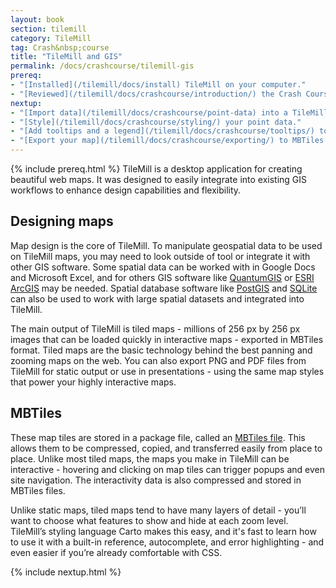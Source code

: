 ```yaml
---
layout: book
section: tilemill
category: TileMill
tag: Crash&nbsp;course
title: "TileMill and GIS"
permalink: /docs/crashcourse/tilemill-gis
prereq:
- "[Installed](/tilemill/docs/install) TileMill on your computer."
- "[Reviewed](/tilemill/docs/crashcourse/introduction/) the Crash Course introduction."
nextup:
- "[Import data](/tilemill/docs/crashcourse/point-data) into a TileMill project."
- "[Style](/tilemill/docs/crashcourse/styling/) your point data."
- "[Add tooltips and a legend](/tilemill/docs/crashcourse/tooltips/) to your map."
- "[Export your map](/tilemill/docs/crashcourse/exporting/) to MBTiles format"
---
```


{% include prereq.html %}
TileMill is a desktop application for creating beautiful web maps. It was designed to easily integrate into existing GIS workflows to enhance design capabilities and flexibility. 

## Designing maps
Map design is the core of TileMill. To manipulate geospatial data to be used on TileMill maps, you may need to look outside of tool or integrate it with other GIS software. Some spatial data can be worked with in Google Docs and Microsoft Excel, and for others GIS software like [QuantumGIS](http://www.qgis.org/) or [ESRI ArcGIS](http://www.esri.com/software/arcgis/index.html) may be needed. Spatial database software like [PostGIS](http://postgis.refractions.net/) and [SQLite](http://sqlite.org) can also be used to work with large spatial datasets and integrated into TileMill.  

The main output of TileMill is tiled maps - millions of 256 px by 256 px images that can be loaded quickly in interactive maps - exported in MBTiles format. Tiled maps are the basic technology behind the best panning and zooming maps on the web. You can also export PNG and PDF files from TileMill for static output or use in presentations - using the same map styles that power your highly interactive maps.

## MBTiles
These map tiles are stored in a package file, called an [MBTiles file](http://mapbox.com/mbtiles-spec). This allows them to be compressed, copied, and transferred easily from place to place. Unlike most tiled maps, the maps you make in TileMill can be interactive - hovering and clicking on map tiles can trigger popups and even site navigation. The interactivity data is also compressed and stored in MBTiles files.

Unlike static maps, tiled maps tend to have many layers of detail - you’ll want to choose what features to show and hide at each zoom level. TileMill’s styling language Carto makes this easy, and it's fast to learn how to use it with a built-in reference, autocomplete, and error highlighting - and even easier if you’re already comfortable with CSS.

{% include nextup.html %}
